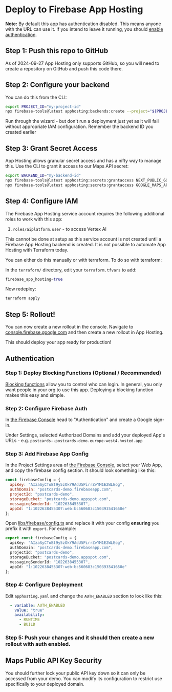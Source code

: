 # Deploy to Firebase App Hosting

**Note:** By default this app has authentication disabled. This means anyone with the URL can use it. If you intend to leave it running, you should [enable authentication](#authentication).

## Step 1: Push this repo to GitHub

As of 2024-09-27 App Hosting only supports GitHub, so you will need to create a repository on GitHub and push this code there.

## Step 2: Configure your backend

You can do this from the CLI:

```sh
export PROJECT_ID="my-project-id"
npx firebase-tools@latest apphosting:backends:create --project="${PROJECT_ID}"
```

Run through the wizard - but don't run a deployment just yet as it will fail without appropriate IAM configuration. Remember the backend ID you created earlier

## Step 3: Grant Secret Access

App Hosting allows granular secret access and has a nifty way to manage this. Use the CLI to grant it access to our Maps API secret:

```sh
export BACKEND_ID="my-backend-id"
npx firebase-tools@latest apphosting:secrets:grantaccess NEXT_PUBLIC_GOOGLE_MAPS_PUBLIC_API_KEY --project "${PROJECT_ID}" --backend "${BACKEND_ID}"
npx firebase-tools@latest apphosting:secrets:grantaccess GOOGLE_MAPS_API_SERVER_KEY --project "${PROJECT_ID}" --backend "${BACKEND_ID}"
```

## Step 4: Configure IAM

The Firebase App Hosting service account requires the following additional roles to work with this app:

1. `roles/aiplatform.user` - to access Vertex AI

This cannot be done at setup as this service account is not created until a Firebase App Hosting backend is created. It is not possible to automate App Hosting with Terraform today.

You can either do this manually or with terraform. To do so with terraform:

In the `terraform/` directory, edit your `terraform.tfvars` to add:

```tf
firebase_app_hosting=true
```

Now redeploy:

```sh
terraform apply
```

## Step 5: Rollout!

You can now create a new rollout in the console. Navigate to [console.firebase.google.com](https://console.firebase.google.com) and then create a new rollout in App Hosting.

This should deploy your app ready for production!

## Authentication

### Step 1: Deploy Blocking Functions (Optional / Recommended)

[Blocking functions](https://cloud.google.com/identity-platform/docs/blocking-functions) allow you to control who can login. In general, you only want people in your org to use this app. Deploying a blocking function makes this easy and simple.

### Step 2: Configure Firebase Auth

In [the Firebase Console](https://console.firebase.google.com) head to "Authentication" and create a Google sign-in.

Under Settings, selected Authorized Domains and add your deployed App's URLs - e.g. `postcards--postcards-demo.europe-west4.hosted.app`

### Step 3: Add Firebase App Config

In the Project Settings area of [the Firebase Console](https://console.firebase.google.com), select your Web App, and copy the firebase config section. It should look something like this:

```js
const firebaseConfig = {
  apiKey: "AIzaSyCToBt9y5zOkY9AdU5PirrZvYM1E2WLEog",
  authDomain: "postcards-demo.firebaseapp.com",
  projectId: "postcards-demo",
  storageBucket: "postcards-demo.appspot.com",
  messagingSenderId: "1022638455307",
  appId: "1:1022638455307:web:bc560683c150393541650e"
};
```

Open [libs/firebase/config.ts](../libs/firebase/config.ts) and replace it with your config **ensuring** you prefix it with `export`. For example:

```ts
export const firebaseConfig = {
  apiKey: "AIzaSyCToBt9y5zOkY9AdU5PirrZvYM1E2WLEog",
  authDomain: "postcards-demo.firebaseapp.com",
  projectId: "postcards-demo",
  storageBucket: "postcards-demo.appspot.com",
  messagingSenderId: "1022638455307",
  appId: "1:1022638455307:web:bc560683c150393541650e"
};
```

### Step 4: Configure Deployment

Edit `apphosting.yaml` and change the `AUTH_ENABLED` section to look like this:

```yaml
  - variable: AUTH_ENABLED
    value: "true"
    availability:
      - RUNTIME
      - BUILD
```

### Step 5: Push your changes and it should then create a new rollout with auth enabled.

## Maps Public API Key Security

You should further lock your public API key down so it can only be accessed from your demo. You can modify its configuration to restrict use specifically to your deployed domain.
